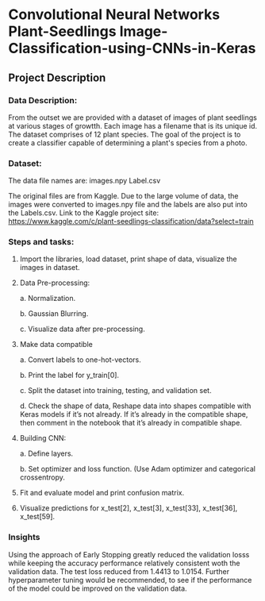 # Convolutional Neural Networks Plant-Seedlings Image-Classification-using-CNNs-in-Keras

## Project Description

### Data Description:

From the outset we are provided with a dataset of images of plant seedlings at various stages of growtth. Each image has a filename that is its
unique id. The dataset comprises of 12 plant species. The goal of the project is to create a classifier capable of determining a plant's
species from a photo.

### Dataset:


The data file names are:
images.npy
Label.csv

The original files are from Kaggle. Due to the large volume of data, the images were converted to images.npy file and the labels are also put into the Labels.csv.
Link to the Kaggle project site: https://www.kaggle.com/c/plant-seedlings-classification/data?select=train

### Steps and tasks:

1. Import the libraries, load dataset, print shape of data, visualize the images in dataset. 

2. Data Pre-processing:

    a. Normalization.

    b. Gaussian Blurring.
  
    c. Visualize data after pre-processing.
  
3. Make data compatible

    a. Convert labels to one-hot-vectors.

    b. Print the label for y_train[0].

    c. Split the dataset into training, testing, and validation set.

    d. Check the shape of data, Reshape data into shapes compatible with Keras models if it’s not already. If it’s
       already in the compatible shape, then comment in the notebook that it’s already in compatible shape.
     
4. Building CNN:

    a. Define layers.

    b. Set optimizer and loss function. (Use Adam optimizer and categorical crossentropy.
  
5. Fit and evaluate model and print confusion matrix.

6. Visualize predictions for x_test[2], x_test[3], x_test[33], x_test[36], x_test[59].

### Insights

Using the approach of Early Stopping greatly reduced the validation losss while keeping the accuracy performance relatively consistent woth the validation data. The test loss reduced from 1.4413 to 1.0154. Further hyperparameter tuning would be recommended, to see if the performance of the model could be improved on the validation data. 
